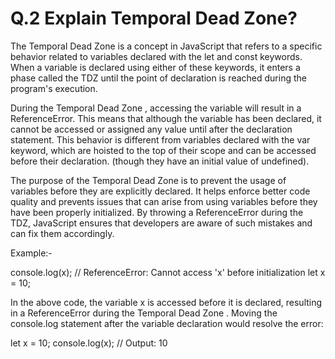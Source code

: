 # Q.2 Explain Temporal Dead Zone?



The Temporal Dead Zone is a concept in JavaScript that refers to a specific behavior related to variables declared with the let and const keywords. When a variable is declared using either of these keywords, it enters a phase called the TDZ until the point of declaration is reached during the program's execution.

During the Temporal Dead Zone , accessing the variable will result in a ReferenceError. This means that although the variable has been declared, it cannot be accessed or assigned any value until after the declaration statement. This behavior is different from variables declared with the var keyword, which are hoisted to the top of their scope and can be accessed before their declaration. (though they have an initial value of undefined).

The purpose of the Temporal Dead Zone  is to prevent the usage of variables before they are explicitly declared. It helps enforce better code quality and prevents issues that can arise from using variables before they have been properly initialized. By throwing a ReferenceError during the TDZ, JavaScript ensures that developers are aware of such mistakes and can fix them accordingly.

Example:-

console.log(x); // ReferenceError: Cannot access 'x' before initialization
let x = 10;

In the above code, the variable x is accessed before it is declared, resulting in a ReferenceError during the Temporal Dead Zone . Moving the console.log statement after the variable declaration would resolve the error:

let x = 10;
console.log(x); // Output: 10
